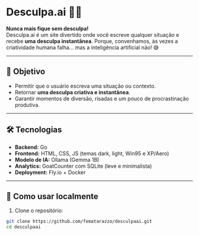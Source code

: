 # Desculpa.ai 🤖💨

**Nunca mais fique sem desculpa!**  
Desculpa.ai é um site divertido onde você escreve qualquer situação e recebe **uma desculpa instantânea**. Porque, convenhamos, às vezes a criatividade humana falha… mas a inteligência artificial não! 😅

---

## 🎯 Objetivo

- Permitir que o usuário escreva uma situação ou contexto.  
- Retornar **uma desculpa criativa e instantânea**.  
- Garantir momentos de diversão, risadas e um pouco de procrastinação produtiva.  

---

## 🛠️ Tecnologias

- **Backend:** Go  
- **Frontend:** HTML, CSS, JS (temas dark, light, Win95 e XP/Aero)  
- **Modelo de IA:** Ollama (Gemma 1B)  
- **Analytics:** GoatCounter com SQLite (leve e minimalista)  
- **Deployment:** Fly.io + Docker  

---

## 🚀 Como usar localmente

1. Clone o repositório:

```bash
git clone https://github.com/fematarazzo/desculpaai.git
cd desculpaai

